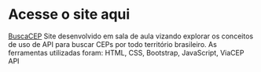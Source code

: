 # Acesse o site aqui
[BuscaCEP](https://dayvidtp.github.io/buscar-cep-senac/)
Site desenvolvido em sala de aula vizando explorar os conceitos de uso de API para buscar CEPs por todo território brasileiro.
As ferramentas utilizadas foram: HTML, CSS, Bootstrap, JavaScript, ViaCEP API
